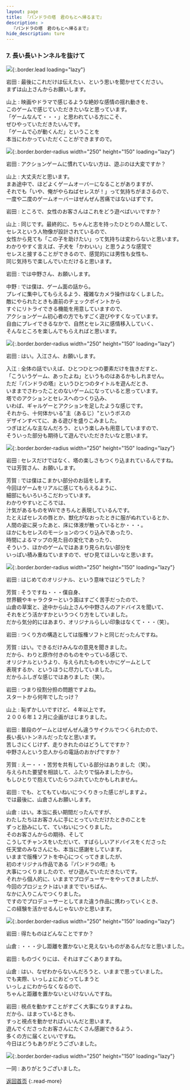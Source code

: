 ```yaml
---
layout: page
title: 『パンドラの塔　君のもとへ帰るまで』
description: >
  『パンドラの塔　君のもとへ帰るまで』
hide_description: ture
---
```


### 7. 長い長いトンネルを抜けて

![](/interviews/jp/wii/sx3j/vol1/img/mainvisual7.jpg){:.border.lead loading="lazy"}

岩田
: 最後にこれだけは伝えたい、という思いを聞かせてください。<br>まずは山上さんからお願いします。

山上
: 映画やドラマで感じるような絶妙な感情の揺れ動きを、<br>このゲームで感じていただきたいなと思っています。<br>「ゲームなんて・・・」と思われている方にこそ、<br>ぜひやっていただきたいんです。<br>「ゲームで心が動くんだ」ということを<br>本当にわかっていただくことができますので。

![](/interviews/jp/wii/sx3j/vol1/img/photo21.jpg){:.border.border-radius width="250" height="150" loading="lazy"}

岩田
: アクションゲームに慣れていない方は、遊ぶのは大変ですか？ 

山上
: 大丈夫だと思います。<br>まあ途中で、ほどよくゲームオーバーになることがありますが、<br>それでも「いや、俺がやらねばセレスが！」って気持ちがまさるので、<br>一度や二度のゲームオーバーはぜんぜん苦痛ではないはずです。

岩田
: ところで、女性のお客さんはこれをどう遊べばいいですか？

山上
: 同じです。最終的に、ちゃんと志を持ったひとりの人間として、<br>セレスという人物像が設計されているので、<br>女性から見ても「この子を助けたい」って気持ちは変わらないと思います。<br>わかりやすく言えば、子犬を「かわいい」と思うような感覚で<br>セレスと接することができるので、感覚的には男性も女性も、<br>同じ気持ちで楽しんでいただけると思います。

岩田
: では中野さん、お願いします。

中野
: では僕は、ゲーム面の話から。<br>プレイに集中してもらえるよう、複雑なカメラ操作はなくしました。<br>敵にやられたときも直前のチェックポイントから<br>すぐにリトライできる機能を用意していますので、<br>アクションゲーム初心者の方でもすごく遊びやすくなっています。<br>自由にプレイできるなかで、自然とセレスに感情移入していく、<br>そんなところを楽しんでもらえればと思います。

![](/interviews/jp/wii/sx3j/vol1/img/photo22.jpg){:.border.border-radius width="250" height="150" loading="lazy"}

岩田
: はい。入江さん、お願いします。

入江
: 全体の話でいえば、ひとつひとつの要素だけを抜きだすと、<br>「こういうゲーム、あったよね」というものはあるかもしれません。<br>ただ『パンドラの塔』というひとつのタイトルを遊んだとき、<br>いままでさわったことのないゲームになっていると思っています。<br>塔でのアクションとセレスへのつくり込み、<br>いわば、ギャルゲーとアクションを足したような感じです。<br>それから、十何体かいる"主（あるじ）"というボスの<br>デザインすべてに、ある遊びを盛りこみました。<br>つぎはどんな主なんだろう、という楽しみも用意していますので、<br>そういった部分も期待して遊んでいただきたいなと思います。

![](/interviews/jp/wii/sx3j/vol1/img/photo23.jpg){:.border.border-radius width="250" height="150" loading="lazy"}

岩田
: セレスだけではなく、塔の楽しさもつくり込まれているんですね。<br>では芳賀さん、お願いします。

芳賀
: では僕はこまかい部分のお話をします。<br>今回はゲームをリアルに感じてもらえるように、<br>細部にもいろいろこだわっています。<br>わかりやすいところでは、<br>汁気があるものをWiiできちんと表現しているんです。<br>たとえばセレスの唇とか、獣化がなおったときに服がぬれているとか、<br>人間の姿に戻ったあと、床に体液が散っているとか・・・。<br>ほかにもセレスのモーションのつくり込みであったり、<br>時間によるマップの見た目の変化であったり、<br>そういう、ほかのゲームではあまり見られない部分を<br>いっぱい積み重ねていますので、ぜひ見てほしいなと思います。

![](/interviews/jp/wii/sx3j/vol1/img/photo24.jpg){:.border.border-radius width="250" height="150" loading="lazy"}

岩田
: はじめてのオリジナル、という意味ではどうでした？

芳賀
: そうですね・・・僕自身、<br>世界観やキャラクターという面はすごく苦手だったので、<br>山倉の草案と、途中から山上さんや中野さんのアドバイスを聞いて、<br>それをどう活かすかというつくり方をしていました。<br>だから気分的にはあまり、オリジナルらしい印象はなくて・・・（笑）。

岩田
: つくり方の構造としては版権ソフトと同じだったんですね。

芳賀
: はい。できるだけみんなの意見を聞きました。<br>だから、わりと原作付きのものをやっている感じで、<br>オリジナルというより、与えられたものをいかにゲームとして<br>表現するか、というほうに尽力していました。<br>だからふしぎな感じではありました（笑）。

岩田
: つまり役割分担の問題ですよね。<br>スタートから何年でしたっけ？

山上
: 恥ずかしいですけど、４年以上です。<br>２００６年１２月に企画がはじまりました。

岩田
: 普段のゲームとはぜんぜん違うサイクルでつくられたので、<br>長い長いトンネルだったなと思います。<br>苦しさにくじけず、走りきれたのはどうしてですか？<br>中野さんという恋人からの電話のおかげですか？

芳賀
: えー・・・苦労を共有している部分はありました（笑）。<br>与えられた要望を相談して、ふたりで悩みましたから。<br>もしひとりで抱えていたらつぶれていたかもしれません。

岩田
: でも、とてもていねいにつくりきった感じがしますよ。<br>では最後に、山倉さんお願いします。

山倉
: はい。本当に長い期間だったんですが、<br>わたしたちはお客さんに手にとっていただけたときのことを<br>ずっと励みにして、ていねいにつくりました。<br>そのお客さんからの期待、そして<br>こうしてチャンスをいただいて、すばらしいアドバイスをくださった<br>任天堂のみなさんにも、本当に感謝をしています。<br>いままで版権ソフトを中心につくってきましたが、<br>初のオリジナル作品である『パンドラの塔』も<br>大事につくりましたので、ぜひ遊んでいただきたいです。<br>それから個人的に、いままでプロデューサーをやってきましたが、<br>今回のプロジェクトはいままででいちばん、<br>なかに入りこんでつくりました。<br>ですのでプロデューサーとしてまた違う作品に携わっていくとき、<br>この経験を活かせるんじゃないかと思います。

![](/interviews/jp/wii/sx3j/vol1/img/photo25.jpg){:.border.border-radius width="250" height="150" loading="lazy"}

岩田
: 得たものはどんなことですか？

山倉
: ・・・少し距離を置かないと見えないものがあるんだなと思いました。

岩田
: ものづくりには、それはすごくありますね。

山倉
: はい、なぜわからないんだろうと、いままで思っていました。<br>でも実際、いっしょにおどってしまうと<br>いっしょにわからなくなるので、<br>ちゃんと距離を置かないといけないんですね。

岩田
: 視点を動かすことがすごく大事になりますよね。<br>だから、はまっているときも、<br>すっと視点を動かせればいいんだと思います。<br>遊んでくださったお客さんにたくさん感謝できるよう、<br>多くの方に届くといいですね。<br>今日はどうもありがとうございました。

![](/interviews/jp/wii/sx3j/vol1/img/photo26.jpg){:.border.border-radius width="250" height="150" loading="lazy"}

一同
: ありがとうございました。

[返回首页](../../../../../)
{:.read-more}

